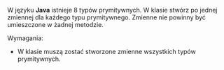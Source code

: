 W języku **Java** istnieje 8 typów prymitywnych.
W klasie stwórz po jednej zmiennej dla każdego typu prymitywnego.
Zmienne nie powinny być umieszczone w żadnej metodzie.

Wymagania:

- W klasie muszą zostać stworzone zmienne wszystkich typów prymitywnych.
